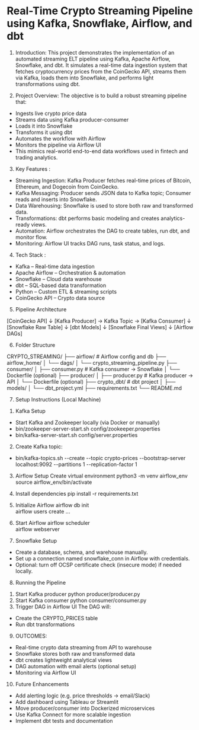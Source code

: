 # Real-Time Crypto Streaming Pipeline using Kafka, Snowflake, Airflow, and dbt

1. Introduction: This project demonstrates the implementation of an automated streaming ELT pipeline using Kafka, Apache Airflow, Snowflake, and dbt. It simulates a real-time data ingestion system that fetches cryptocurrency prices from the CoinGecko API, streams them via Kafka, loads them into Snowflake, and performs light transformations using dbt.

2. Project Overview: The objective is to build a robust streaming pipeline that:

- Ingests live crypto price data
- Streams data using Kafka producer-consumer
- Loads it into Snowflake
- Transforms it using dbt
- Automates the workflow with Airflow
- Monitors the pipeline via Airflow UI
- This mimics real-world end-to-end data workflows used in fintech and trading analytics.

3. Key Features :

- Streaming Ingestion: Kafka Producer fetches real-time prices of Bitcoin, Ethereum, and Dogecoin from CoinGecko.
- Kafka Messaging: Producer sends JSON data to Kafka topic; Consumer reads and inserts into Snowflake.
- Data Warehousing: Snowflake is used to store both raw and transformed data.
- Transformations: dbt performs basic modeling and creates analytics-ready views.
- Automation: Airflow orchestrates the DAG to create tables, run dbt, and monitor flow.
- Monitoring: Airflow UI tracks DAG runs, task status, and logs.

4. Tech Stack :

- Kafka – Real-time data ingestion
- Apache Airflow – Orchestration & automation
- Snowflake – Cloud data warehouse
- dbt – SQL-based data transformation
- Python – Custom ETL & streaming scripts
- CoinGecko API – Crypto data source

5. Pipeline Architecture

[CoinGecko API]
       ↓
[Kafka Producer] → Kafka Topic → [Kafka Consumer]
                                      ↓
                            [Snowflake Raw Table]
                                      ↓
                                 [dbt Models]
                                      ↓
                        [Snowflake Final Views]
                                      ↓
                                [Airflow DAGs]

6. Folder Structure

CRYPTO_STREAMING/
├── airflow/                 # Airflow config and db
├── airflow_home/
│   └── dags/
│       └── crypto_streaming_pipeline.py
├── consumer/
│   ├── consumer.py          # Kafka consumer → Snowflake
│   └── Dockerfile (optional)
├── producer/
│   ├── producer.py          # Kafka producer → API
│   └── Dockerfile (optional)
├── crypto_dbt/              # dbt project
│   ├── models/
│   └── dbt_project.yml
├── requirements.txt
└── README.md

7.  Setup Instructions (Local Machine)

1) Kafka Setup
- Start Kafka and Zookeeper locally (via Docker or manually)
- bin/zookeeper-server-start.sh config/zookeeper.properties
- bin/kafka-server-start.sh config/server.properties

2) Create Kafka topic:
- bin/kafka-topics.sh --create --topic crypto-prices --bootstrap-server localhost:9092 --partitions 1 --replication-factor 1

3) Airflow Setup
Create virtual environment
python3 -m venv airflow_env  
source airflow_env/bin/activate  

4) Install dependencies
pip install -r requirements.txt  

5) Initialize Airflow
airflow db init  
airflow users create ...  

6) Start Airflow
airflow scheduler  
airflow webserver  

7) Snowflake Setup
- Create a database, schema, and warehouse manually.
- Set up a connection named snowflake_conn in Airflow with credentials.
- Optional: turn off OCSP certificate check (insecure mode) if needed locally.


8. Running the Pipeline

1) Start Kafka producer
python producer/producer.py
2) Start Kafka consumer
python consumer/consumer.py
3) Trigger DAG in Airflow UI
The DAG will:
- Create the CRYPTO_PRICES table
- Run dbt transformations

9. OUTCOMES:
- Real-time crypto data streaming from API to warehouse
- Snowflake stores both raw and transformed data
- dbt creates lightweight analytical views
- DAG automation with email alerts (optional setup)
- Monitoring via Airflow UI

10. Future Enhancements

- Add alerting logic (e.g. price thresholds → email/Slack)
- Add dashboard using Tableau or Streamlit
- Move producer/consumer into Dockerized microservices
- Use Kafka Connect for more scalable ingestion
- Implement dbt tests and documentation
